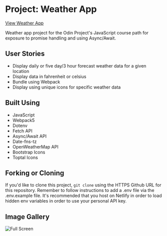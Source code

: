 # Project: Weather App

[View Weather App](https://odin-weatherly.netlify.app/)

Weather app project for the Odin Project's JavaScript course path for exposure to promise handling and using Async/Await.

## User Stories

- Display daily or five day/3 hour forecast weather data for a given location
- Display data in fahrenheit or celsius
- Bundle using Webpack
- Display using unique icons for specific weather data

## Built Using

- JavaScript
- Webpack5
- Dotenv
- Fetch API
- Async/Await API
- Date-fns-tz
- OpenWeatherMap API
- Bootstrap Icons
- Toptal Icons

## Forking or Cloning

If you'd like to clone this project, `git clone` using the HTTPS Github URL for this repository. Remember to follow instructions to add a .env file via the .env.example file. It's recommended that you host on Netlify in order to load hidden env variables in order to use your personal API key.

## Image Gallery

![Full Screen](https://res.cloudinary.com/angelrodriguez/image/upload/v1676477650/Odin%20Weather%20App/fullscreen.png 'full screen')
